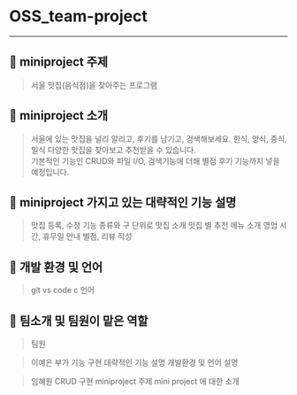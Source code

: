 # OSS_team-project
------------------------------
## 🍔 miniproject 주제
> 서울 맛집(음식점)을 찾아주는 프로그램
## 🍔 miniproject 소개
> 서울에 있는 맛집을 널리 알리고, 후기를 남기고, 검색해보세요. 한식, 양식, 중식, 일식 다양한 맛집을 찾아보고 추천받을 수 있습니다. <br> 기본적인 기능인 CRUD와 파일 I/O, 검색기능에 더해 별점 후기 기능까지 넣을 예정입니다.
## 🍔 miniproject 가지고 있는 대략적인 기능 설명
> 맛집 등록, 수정 기능
> 종류와 구 단위로 맛집 소개
> 맛집 별 추천 메뉴 소개
> 영업 시간, 휴무일 안내 
> 별점, 리뷰 작성
## 🍔 개발 환경 및 언어
> git
> vs code
> c 언어
## 🍔 팀소개 및 팀원이 맡은 역할
>팀원

>이예은 
> 부가 기능 구현
> 대략적인 기능 설명
> 개발환경 및 언어 설명

>임혜원
> CRUD 구현
> miniproject 주제
> mini project 에 대한 소개
